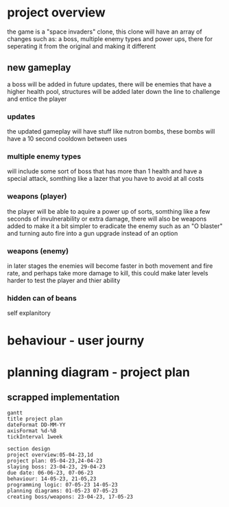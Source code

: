 # project overview
the game is a "space invaders" clone, this clone will have an array of changes such as: a boss, multiple enemy types and power ups, there for seperating it from the original and making it different 
## new gameplay
a boss will be added in future updates, there will be enemies that have a higher health pool, structures will be added later down the line to challenge and entice the player

### updates
the updated gameplay will have stuff like nutron bombs, these bombs will have a 10 second  cooldown between uses
### multiple enemy types 
will include some sort of boss that has more than 1 health and have a special attack, somthing like a lazer that you have to avoid at all costs
### weapons (player)
the player will be able to aquire a power up of sorts, somthing like a few seconds of invulnerability or extra damage, there will also be weapons added to make it a bit simpler to eradicate the enemy such as an "O blaster" and turning auto fire into a gun upgrade instead of an option 
### weapons (enemy)
in later stages the enemies will become faster in both movement and fire rate, and perhaps take more damage to kill, this could make later levels harder to test the player and thier ability 
### hidden can of beans
 self explanitory
# behaviour - user journy 


# planning diagram - project plan  

## scrapped implementation   

```mermaid 
gantt
title project plan 
dateFormat DD-MM-YY
axisFormat %d-%B
tickInterval 1week

section design
project overview:05-04-23,1d
project plan: 05-04-23,24-04-23
slaying boss: 23-04-23, 29-04-23
due date: 06-06-23, 07-06-23
behaviour: 14-05-23, 21-05,23 
programming logic: 07-05-23 14-05-23
planning diagrams: 01-05-23 07-05-23
creating boss/weapons: 23-04-23, 17-05-23